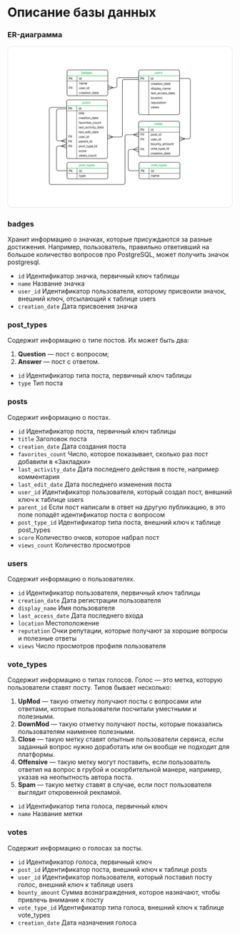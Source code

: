 # Описание базы данных

### ER-диаграмма
![erd.png](erd.png)


### badges
Хранит информацию о значках, которые присуждаются за разные достижения. Например, пользователь, правильно ответивший на большое количество вопросов про PostgreSQL, может получить значок postgresql. 
- `id` Идентификатор значка, первичный ключ таблицы
- `name` Название значка
- `user_id` Идентификатор пользователя, которому присвоили значок, внешний ключ, отсылающий к таблице users
- `creation_date` Дата присвоения значка


### post_types
Содержит информацию о типе постов. Их может быть два: 
1. **Question** — пост с вопросом;
2. **Answer** — пост с ответом.

- `id`	Идентификатор типа поста, первичный ключ таблицы
- `type`	Тип поста


### posts
Содержит информацию о постах.
- `id`	Идентификатор поста, первичный ключ таблицы
- `title`	Заголовок поста
- `creation_date`	Дата создания поста
- `favorites_count`	Число, которое показывает, сколько раз пост добавили в «Закладки»
- `last_activity_date`	Дата последнего действия в посте, например комментария
- `last_edit_date`	Дата последнего изменения поста
- `user_id`	Идентификатор пользователя, который создал пост, внешний ключ к таблице users
- `parent_id`	Если пост написали в ответ на другую публикацию, в это поле попадёт идентификатор поста с вопросом
- `post_type_id`	Идентификатор типа поста, внешний ключ к таблице post_types
- `score`	Количество очков, которое набрал пост
- `views_count`	Количество просмотров


### users
Содержит информацию о пользователях.
- `id`	Идентификатор пользователя, первичный ключ таблицы
- `creation_date`	Дата регистрации пользователя
- `display_name`	Имя пользователя
- `last_access_date`	Дата последнего входа
- `location`	Местоположение
- `reputation`	Очки репутации, которые получают за хорошие вопросы и полезные ответы
- `views`	Число просмотров профиля пользователя


### vote_types
Содержит информацию о типах голосов. Голос — это метка, которую пользователи ставят посту. Типов бывает несколько: 
1. **UpMod** — такую отметку получают посты с вопросами или ответами, которые пользователи посчитали уместными и полезными.
2. **DownMod** — такую отметку получают посты, которые показались пользователям наименее полезными.
3. **Close** — такую метку ставят опытные пользователи сервиса, если заданный вопрос нужно доработать или он вообще не подходит для платформы.
4. **Offensive** — такую метку могут поставить, если пользователь ответил на вопрос в грубой и оскорбительной манере, например, указав на неопытность автора поста.
5. **Spam** — такую метку ставят в случае, если пост пользователя выглядит откровенной рекламой.

- `id`	Идентификатор типа голоса, первичный ключ
- `name`	Название метки


### votes
Содержит информацию о голосах за посты. 
- `id`	Идентификатор голоса, первичный ключ
- `post_id`	Идентификатор поста, внешний ключ к таблице posts
- `user_id`	Идентификатор пользователя, который поставил посту голос, внешний ключ к таблице users
- `bounty_amount`	Сумма вознаграждения, которое назначают, чтобы привлечь внимание к посту
- `vote_type_id`	Идентификатор типа голоса, внешний ключ к таблице vote_types
- `creation_date`	Дата назначения голоса